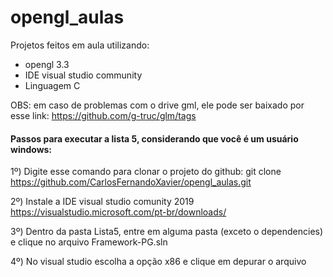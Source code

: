 # opengl_aulas
Projetos feitos em aula utilizando:
* opengl 3.3
* IDE visual studio community
* Linguagem C

OBS: em caso de problemas com o drive gml, ele pode ser baixado por esse link: https://github.com/g-truc/glm/tags

#### Passos para executar a lista 5, considerando que você é um usuário windows:

1º) Digite esse comando para clonar o projeto do github:
git clone https://github.com/CarlosFernandoXavier/opengl_aulas.git

2º) Instale a IDE visual studio comunity 2019
https://visualstudio.microsoft.com/pt-br/downloads/

3º) Dentro da pasta Lista5, entre em alguma pasta (exceto o dependencies) e clique no arquivo Framework-PG.sln

4º) No visual studio escolha a opção x86 e clique em depurar o arquivo
